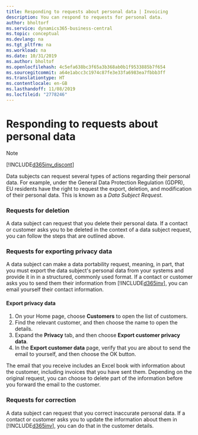 ```yaml
---
title: Responding to requests about personal data | Invoicing
description: You can respond to requests for personal data.
author: bholtorf
ms.service: dynamics365-business-central
ms.topic: conceptual
ms.devlang: na
ms.tgt_pltfrm: na
ms.workload: na
ms.date: 10/31/2019
ms.author: bholtof
ms.openlocfilehash: 4c5efa638bc3f65a3b368ab0b1f9533885b7f654
ms.sourcegitcommit: a64e1abcc3c1974c87fe3e33fa6983ea7fbbb3ff
ms.translationtype: HT
ms.contentlocale: en-GB
ms.lasthandoff: 11/08/2019
ms.locfileid: "2778246"
---
```

# <a name="responding-to-requests-about-personal-data"></a>Responding to requests about personal data
> [!Note]
> [!INCLUDE[d365inv_discont](includes/d365inv_discont.md)]

Data subjects can request several types of actions regarding their personal data. For example, under the General Data Protection Regulation (GDPR), EU residents have the right to request the export, deletion, and modification of their personal data. This is known as a *Data Subject Request*.  

### <a name="requests-for-deletion"></a>Requests for deletion
A data subject can request that you delete their personal data. If a contact or customer asks you to be deleted in the context of a data subject request, you can follow the steps that are outlined above.  

### <a name="requests-for-exporting-privacy-data"></a>Requests for exporting privacy data
A data subject can make a data portability request, meaning, in part, that you must export the data subject's personal data from your systems and provide it in in a structured, commonly used format. If a contact or customer asks you to send them their information from [!INCLUDE[d365inv](includes/d365inv.md)], you can email yourself their contact information.  

#### <a name="export-privacy-data"></a>Export privacy data
1. On your Home page, choose **Customers** to open the list of customers.
2. Find the relevant customer, and then choose the name to open the details.
3. Expand the **Privacy** tab, and then choose **Export customer privacy data**.
4. In the **Export customer data** page, verify that you are about to send the email to yourself, and then choose the OK button.

The email that you receive includes an Excel book with information about the customer, including invoices that you have sent them. Depending on the original request, you can choose to delete part of the information before you forward the email to the customer.  

### <a name="requests-for-correction"></a>Requests for correction
A data subject can request that you correct inaccurate personal data. If a contact or customer asks you to update the information about them in [!INCLUDE[d365inv](includes/d365inv.md)], you can do that in the customer details.  